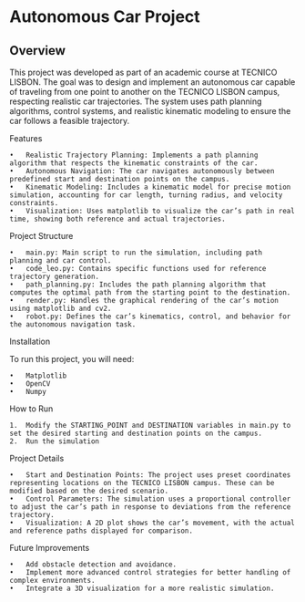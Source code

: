 # Autonomous Car Project 

## Overview

This project was developed as part of an academic course at TECNICO LISBON. The goal was to design and implement an autonomous car capable of traveling from one point to another on the TECNICO LISBON campus, respecting realistic car trajectories. The system uses path planning algorithms, control systems, and realistic kinematic modeling to ensure the car follows a feasible trajectory.

Features

	•	Realistic Trajectory Planning: Implements a path planning algorithm that respects the kinematic constraints of the car.
	•	Autonomous Navigation: The car navigates autonomously between predefined start and destination points on the campus.
	•	Kinematic Modeling: Includes a kinematic model for precise motion simulation, accounting for car length, turning radius, and velocity constraints.
	•	Visualization: Uses matplotlib to visualize the car’s path in real time, showing both reference and actual trajectories.

Project Structure

	•	main.py: Main script to run the simulation, including path planning and car control.
	•	code_leo.py: Contains specific functions used for reference trajectory generation.
	•	path_planning.py: Includes the path planning algorithm that computes the optimal path from the starting point to the destination.
	•	render.py: Handles the graphical rendering of the car’s motion using matplotlib and cv2.
	•	robot.py: Defines the car’s kinematics, control, and behavior for the autonomous navigation task.

Installation

To run this project, you will need:

	•	Matplotlib
	•	OpenCV
	•	Numpy

How to Run

	1.	Modify the STARTING_POINT and DESTINATION variables in main.py to set the desired starting and destination points on the campus.
	2.	Run the simulation

 Project Details

	•	Start and Destination Points: The project uses preset coordinates representing locations on the TECNICO LISBON campus. These can be modified based on the desired scenario.
	•	Control Parameters: The simulation uses a proportional controller to adjust the car’s path in response to deviations from the reference trajectory.
	•	Visualization: A 2D plot shows the car’s movement, with the actual and reference paths displayed for comparison.

Future Improvements

	•	Add obstacle detection and avoidance.
	•	Implement more advanced control strategies for better handling of complex environments.
	•	Integrate a 3D visualization for a more realistic simulation.
